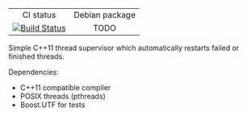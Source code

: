 <table>
  <tr>
    <td align="center">
        CI status
    </td>
    <td align="center">
        Debian package
    </td>
  </tr>
  <tr>
    <td align="center">
        <a href="https://github.com/asherikov/thread_supervisor/actions/workflows/master.yml">
        <img src="https://github.com/asherikov/thread_supervisor/actions/workflows/master.yml/badge.svg" alt="Build Status">
        </a>
    </td>
    <td align="center">
        TODO
    </td>
  </tr>
</table>


Simple C++11 thread supervisor which automatically restarts failed or finished threads.

Dependencies:
- C++11 compatible compiler
- POSIX threads (pthreads)
- Boost.UTF for tests
